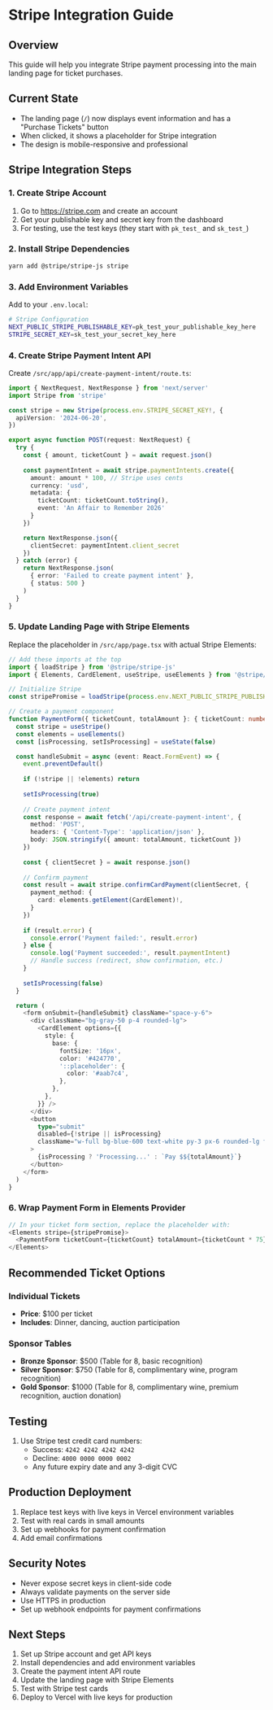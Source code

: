 # Stripe Integration Guide

## Overview
This guide will help you integrate Stripe payment processing into the main landing page for ticket purchases.

## Current State
- The landing page (`/`) now displays event information and has a "Purchase Tickets" button
- When clicked, it shows a placeholder for Stripe integration
- The design is mobile-responsive and professional

## Stripe Integration Steps

### 1. Create Stripe Account
1. Go to https://stripe.com and create an account
2. Get your publishable key and secret key from the dashboard
3. For testing, use the test keys (they start with `pk_test_` and `sk_test_`)

### 2. Install Stripe Dependencies
```bash
yarn add @stripe/stripe-js stripe
```

### 3. Add Environment Variables
Add to your `.env.local`:
```bash
# Stripe Configuration
NEXT_PUBLIC_STRIPE_PUBLISHABLE_KEY=pk_test_your_publishable_key_here
STRIPE_SECRET_KEY=sk_test_your_secret_key_here
```

### 4. Create Stripe Payment Intent API
Create `/src/app/api/create-payment-intent/route.ts`:
```typescript
import { NextRequest, NextResponse } from 'next/server'
import Stripe from 'stripe'

const stripe = new Stripe(process.env.STRIPE_SECRET_KEY!, {
  apiVersion: '2024-06-20',
})

export async function POST(request: NextRequest) {
  try {
    const { amount, ticketCount } = await request.json()
    
    const paymentIntent = await stripe.paymentIntents.create({
      amount: amount * 100, // Stripe uses cents
      currency: 'usd',
      metadata: {
        ticketCount: ticketCount.toString(),
        event: 'An Affair to Remember 2026'
      }
    })

    return NextResponse.json({
      clientSecret: paymentIntent.client_secret
    })
  } catch (error) {
    return NextResponse.json(
      { error: 'Failed to create payment intent' },
      { status: 500 }
    )
  }
}
```

### 5. Update Landing Page with Stripe Elements
Replace the placeholder in `/src/app/page.tsx` with actual Stripe Elements:

```typescript
// Add these imports at the top
import { loadStripe } from '@stripe/stripe-js'
import { Elements, CardElement, useStripe, useElements } from '@stripe/react-stripe-js'

// Initialize Stripe
const stripePromise = loadStripe(process.env.NEXT_PUBLIC_STRIPE_PUBLISHABLE_KEY!)

// Create a payment component
function PaymentForm({ ticketCount, totalAmount }: { ticketCount: number, totalAmount: number }) {
  const stripe = useStripe()
  const elements = useElements()
  const [isProcessing, setIsProcessing] = useState(false)

  const handleSubmit = async (event: React.FormEvent) => {
    event.preventDefault()
    
    if (!stripe || !elements) return
    
    setIsProcessing(true)
    
    // Create payment intent
    const response = await fetch('/api/create-payment-intent', {
      method: 'POST',
      headers: { 'Content-Type': 'application/json' },
      body: JSON.stringify({ amount: totalAmount, ticketCount })
    })
    
    const { clientSecret } = await response.json()
    
    // Confirm payment
    const result = await stripe.confirmCardPayment(clientSecret, {
      payment_method: {
        card: elements.getElement(CardElement)!,
      }
    })
    
    if (result.error) {
      console.error('Payment failed:', result.error)
    } else {
      console.log('Payment succeeded:', result.paymentIntent)
      // Handle success (redirect, show confirmation, etc.)
    }
    
    setIsProcessing(false)
  }

  return (
    <form onSubmit={handleSubmit} className="space-y-6">
      <div className="bg-gray-50 p-4 rounded-lg">
        <CardElement options={{
          style: {
            base: {
              fontSize: '16px',
              color: '#424770',
              '::placeholder': {
                color: '#aab7c4',
              },
            },
          },
        }} />
      </div>
      <button
        type="submit"
        disabled={!stripe || isProcessing}
        className="w-full bg-blue-600 text-white py-3 px-6 rounded-lg font-semibold disabled:opacity-50"
      >
        {isProcessing ? 'Processing...' : `Pay $${totalAmount}`}
      </button>
    </form>
  )
}
```

### 6. Wrap Payment Form in Elements Provider
```typescript
// In your ticket form section, replace the placeholder with:
<Elements stripe={stripePromise}>
  <PaymentForm ticketCount={ticketCount} totalAmount={ticketCount * 75} />
</Elements>
```

## Recommended Ticket Options

### Individual Tickets
- **Price**: $100 per ticket
- **Includes**: Dinner, dancing, auction participation

### Sponsor Tables
- **Bronze Sponsor**: $500 (Table for 8, basic recognition)
- **Silver Sponsor**: $750 (Table for 8, complimentary wine, program recognition)
- **Gold Sponsor**: $1000 (Table for 8, complimentary wine, premium recognition, auction donation)

## Testing
1. Use Stripe test credit card numbers:
   - Success: `4242 4242 4242 4242`
   - Decline: `4000 0000 0000 0002`
   - Any future expiry date and any 3-digit CVC

## Production Deployment
1. Replace test keys with live keys in Vercel environment variables
2. Test with real cards in small amounts
3. Set up webhooks for payment confirmation
4. Add email confirmations

## Security Notes
- Never expose secret keys in client-side code
- Always validate payments on the server side
- Use HTTPS in production
- Set up webhook endpoints for payment confirmations

## Next Steps
1. Set up Stripe account and get API keys
2. Install dependencies and add environment variables
3. Create the payment intent API route
4. Update the landing page with Stripe Elements
5. Test with Stripe test cards
6. Deploy to Vercel with live keys for production